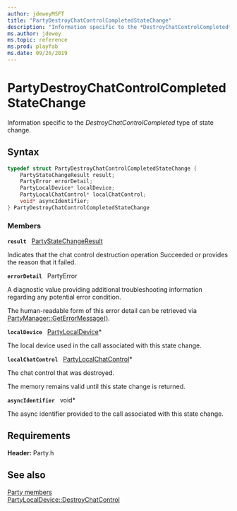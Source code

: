 ```yaml
---
author: jdeweyMSFT
title: "PartyDestroyChatControlCompletedStateChange"
description: "Information specific to the *DestroyChatControlCompleted* type of state change."
ms.author: jdewey
ms.topic: reference
ms.prod: playfab
ms.date: 09/26/2019
---
```


# PartyDestroyChatControlCompletedStateChange  

Information specific to the *DestroyChatControlCompleted* type of state change.  

## Syntax  
  
```cpp
typedef struct PartyDestroyChatControlCompletedStateChange {  
    PartyStateChangeResult result;  
    PartyError errorDetail;  
    PartyLocalDevice* localDevice;  
    PartyLocalChatControl* localChatControl;  
    void* asyncIdentifier;  
} PartyDestroyChatControlCompletedStateChange  
```
  
### Members  
  
**`result`** &nbsp; [PartyStateChangeResult](../enums/partystatechangeresult.md)  
  
Indicates that the chat control destruction operation Succeeded or provides the reason that it failed.
  
**`errorDetail`** &nbsp; PartyError  
  
A diagnostic value providing additional troubleshooting information regarding any potential error condition.
  
The human-readable form of this error detail can be retrieved via [PartyManager::GetErrorMessage()](../classes/PartyManager/methods/partymanager_geterrormessage.md).
  
**`localDevice`** &nbsp; [PartyLocalDevice](../classes/PartyLocalDevice/partylocaldevice.md)*  
  
The local device used in the call associated with this state change.
  
**`localChatControl`** &nbsp; [PartyLocalChatControl](../classes/PartyLocalChatControl/partylocalchatcontrol.md)*  
  
The chat control that was destroyed.
  
The memory remains valid until this state change is returned.
  
**`asyncIdentifier`** &nbsp; void*  
  
The async identifier provided to the call associated with this state change.
  
  
## Requirements  
  
**Header:** Party.h
  
## See also  
[Party members](../party_members.md)  
[PartyLocalDevice::DestroyChatControl](../classes/PartyLocalDevice/methods/partylocaldevice_destroychatcontrol.md)
  
  
